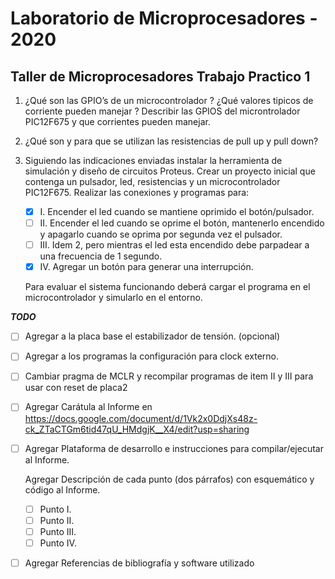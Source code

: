 # Laboratorio de Microprocesadores - 2020

## Taller de Microprocesadores Trabajo Practico  1 

1. ¿Qué son las GPIO’s de un microcontrolador ? ¿Qué valores tipicos de corriente pueden manejar ? Describir las GPIOS del microntrolador PIC12F675 y que corrientes pueden manejar.

2. ¿Qué son y para que se utilizan las resistencias de pull up y pull down?

3. Siguiendo las indicaciones enviadas instalar la herramienta de simulación y diseño de circuitos Proteus.
   Crear un proyecto inicial que contenga un pulsador, led, resistencias y un microcontrolador PIC12F675.
   Realizar las conexiones y programas para: 
   - [x] I. Encender el led cuando se mantiene oprimido el botón/pulsador. 
   - [ ] II. Encender el led cuando se oprime el botón, mantenerlo encendido y apagarlo cuando se oprima por segunda vez el pulsador. 
   - [ ] III. Idem 2, pero mientras el led esta encendido debe parpadear a una frecuencia de 1 segundo. 
   - [x] IV. Agregar un botón para generar una interrupción.
   
   Para evaluar el sistema funcionando deberá cargar el programa en el microcontrolador y simularlo en el entorno.

___TODO___

- [ ] Agregar a la placa base el estabilizador de tensión. (opcional)

- [ ] Agregar a los programas la configuración para clock externo.

- [ ] Cambiar pragma de MCLR y recompilar programas de item II y III para usar con reset de placa2

- [ ] Agregar Carátula al Informe en https://docs.google.com/document/d/1Vk2x0DdjXs48z-ck_ZTaCTGm6tid47qU_HMdgjK__X4/edit?usp=sharing

- [ ] Agregar Plataforma de desarrollo e instrucciones para compilar/ejecutar al Informe.

   Agregar Descripción de cada punto (dos párrafos) con esquemático y código al Informe.
   - [ ] Punto I.
   - [ ] Punto II.
   - [ ] Punto III.
   - [ ] Punto IV.

- [ ] Agregar Referencias de bibliografía y software utilizado
